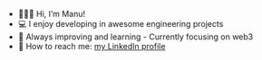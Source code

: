 - 🙋🏼‍♂️ Hi, I’m Manu!
- 💻 I enjoy developing in awesome engineering projects
- 🌱 Always improving and learning - Currently focusing on web3
- 💬 How to reach me: [my LinkedIn profile](https://www.linkedin.com/in/manuel-figueira-77389390/) 

<!---
Mfigueira/Mfigueira is a ✨ special ✨ repository because its `README.md` (this file) appears on your GitHub profile.
You can click the Preview link to take a look at your changes.
--->
